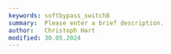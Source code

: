 ```yaml
---
keywords: softbypass_switch8
summary:  Please enter a brief description.
author:   Christoph Hart
modified: 30.05.2024
---
```

  
